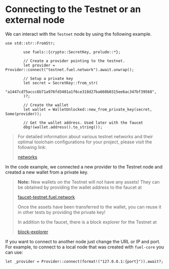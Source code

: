 # Connecting to the Testnet or an external node

We can interact with the `Testnet` node by using the following example.

```rust,ignore
use std::str::FromStr;

        use fuels::{crypto::SecretKey, prelude::*};

        // Create a provider pointing to the testnet.
        let provider = Provider::connect("testnet.fuel.network").await.unwrap();

        // Setup a private key
        let secret = SecretKey::from_str(
            "a1447cd75accc6b71a976fd3401a1f6ce318d27ba660b0315ee6ac347bf39568",
        )?;

        // Create the wallet
        let wallet = WalletUnlocked::new_from_private_key(secret, Some(provider));

        // Get the wallet address. Used later with the faucet
        dbg!(wallet.address().to_string());
```
>
> For detailed information about various testnet networks and their optimal toolchain configurations for your project, please visit the following link:
>
> [networks](https://fuelbook.fuel.network/master/networks/networks.html)

In the code example, we connected a new provider to the Testnet node and created a new wallet from a private key.

> **Note:** New wallets on the Testnet will not have any assets! They can be obtained by providing the wallet address to the faucet at
>
>[faucet-testnet.fuel.network](https://faucet-testnet.fuel.network)
>
> Once the assets have been transferred to the wallet, you can reuse it in other tests by providing the private key!
>
> In addition to the faucet, there is a block explorer for the Testnet at
>
> [block-explorer](https://fuellabs.github.io/block-explorer-v2)

If you want to connect to another node just change the URL or IP and port. For example, to connect to a local node that was created with `fuel-core` you can use:

```rust,ignore
let _provider = Provider::connect(format!("127.0.0.1:{port}")).await?;
```
